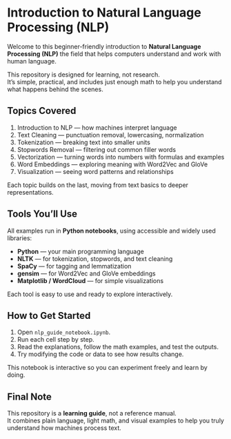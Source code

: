 # Introduction to Natural Language Processing (NLP)

Welcome to this beginner-friendly introduction to **Natural Language Processing (NLP)** the field that helps computers understand and work with human language.

This repository is designed for learning, not research.  
It’s simple, practical, and includes just enough math to help you understand what happens behind the scenes.



## Topics Covered

1. Introduction to NLP — how machines interpret language  
2. Text Cleaning — punctuation removal, lowercasing, normalization  
3. Tokenization — breaking text into smaller units  
4. Stopwords Removal — filtering out common filler words  
5. Vectorization — turning words into numbers with formulas and examples  
6. Word Embeddings — exploring meaning with Word2Vec and GloVe  
7. Visualization — seeing word patterns and relationships  

Each topic builds on the last, moving from text basics to deeper representations.




## Tools You’ll Use

All examples run in **Python notebooks**, using accessible and widely used libraries:

- **Python** — your main programming language  
- **NLTK** — for tokenization, stopwords, and text cleaning  
- **SpaCy** — for tagging and lemmatization  
- **gensim** — for Word2Vec and GloVe embeddings  
- **Matplotlib / WordCloud** — for simple visualizations  

Each tool is easy to use and ready to explore interactively.


## How to Get Started

1. Open `nlp_guide_notebook.ipynb`.  
2. Run each cell step by step.  
3. Read the explanations, follow the math examples, and test the outputs.  
4. Try modifying the code or data to see how results change.  

This notebook is interactive so you can experiment freely and learn by doing.



## Final Note

This repository is a **learning guide**, not a reference manual.  
It combines plain language, light math, and visual examples to help you truly understand how machines process text.
